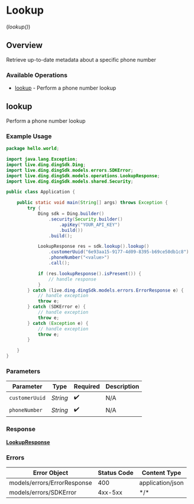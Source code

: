 # Lookup
(*lookup()*)

## Overview

Retrieve up-to-date metadata about a specific phone number

### Available Operations

* [lookup](#lookup) - Perform a phone number lookup

## lookup

Perform a phone number lookup

### Example Usage

```java
package hello.world;

import java.lang.Exception;
import live.ding.dingSdk.Ding;
import live.ding.dingSdk.models.errors.SDKError;
import live.ding.dingSdk.models.operations.LookupResponse;
import live.ding.dingSdk.models.shared.Security;

public class Application {

    public static void main(String[] args) throws Exception {
        try {
            Ding sdk = Ding.builder()
                .security(Security.builder()
                    .apiKey("YOUR_API_KEY")
                    .build())
                .build();

            LookupResponse res = sdk.lookup().lookup()
                .customerUuid("6e93aa15-9177-4d09-8395-b69ce50db1c8")
                .phoneNumber("<value>")
                .call();

            if (res.lookupResponse().isPresent()) {
                // handle response
            }
        } catch (live.ding.dingSdk.models.errors.ErrorResponse e) {
            // handle exception
            throw e;
        } catch (SDKError e) {
            // handle exception
            throw e;
        } catch (Exception e) {
            // handle exception
            throw e;
        }

    }
}
```

### Parameters

| Parameter          | Type               | Required           | Description        |
| ------------------ | ------------------ | ------------------ | ------------------ |
| `customerUuid`     | *String*           | :heavy_check_mark: | N/A                |
| `phoneNumber`      | *String*           | :heavy_check_mark: | N/A                |

### Response

**[LookupResponse](../../models/operations/LookupResponse.md)**

### Errors

| Error Object                | Status Code                 | Content Type                |
| --------------------------- | --------------------------- | --------------------------- |
| models/errors/ErrorResponse | 400                         | application/json            |
| models/errors/SDKError      | 4xx-5xx                     | \*\/*                       |
